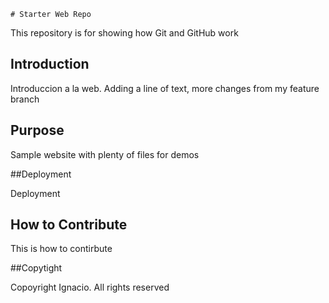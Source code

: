 	# Starter Web Repo

This repository is for showing how Git and GitHub work

## Introduction

Introduccion a la web. Adding a line of text, more changes from my feature branch

## Purpose

Sample website with plenty of files for demos

##Deployment

Deployment

## How to Contribute

This is how to contirbute

##Copytight

Copoyright Ignacio. All rights reserved

